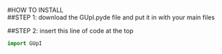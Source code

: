#HOW TO INSTALL<br>
##STEP 1:
download the GUpI.pyde file and put it in with your main files

##STEP 2:
insert this line of code at the top
```python
import GUpI
```


